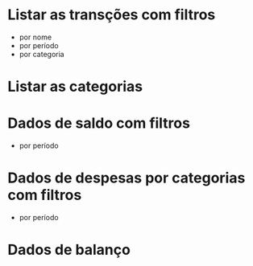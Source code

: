 # Listar as transções com filtros
 - por nome
 - por período
 - por categoria

# Listar as categorias

# Dados de saldo com filtros
- por período

# Dados de despesas por categorias com filtros 

- por período

# Dados de balanço 